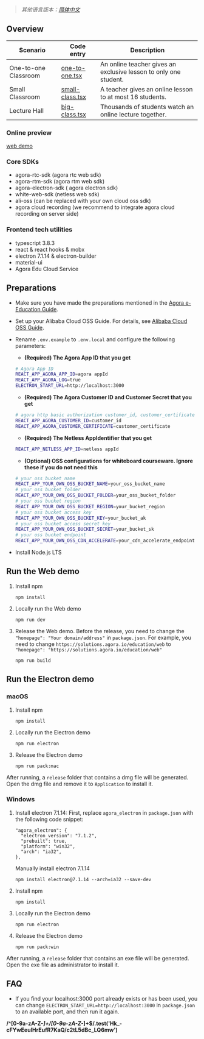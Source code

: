 > *其他语言版本：[简体中文](README.zh.md)*

## Overview

|Scenario|Code entry|Description|
| ------ | ----- | ----- |
| One-to-one Classroom | [one-to-one.tsx](https://github.com/AgoraIO-Usecase/eEducation/blob/master/education_web/src/pages/classroom/one-to-one.tsx) | An online teacher gives an exclusive lesson to only one student. |
| Small Classroom| [small-class.tsx](https://github.com/AgoraIO-Usecase/eEducation/blob/master/education_web/src/pages/classroom/small-class.tsx) | A teacher gives an online lesson to at most 16 students. |
| Lecture Hall | [big-class.tsx](https://github.com/AgoraIO-Usecase/eEducation/blob/master/education_web/src/pages/classroom/big-class.tsx) | Thousands of students watch an online lecture together. |

### Online preview

[web demo](https://solutions.agora.io/education/web_v2/)

### Core SDKs
- agora-rtc-sdk (agora rtc web sdk)
- agora-rtm-sdk (agora rtm web sdk)
- agora-electron-sdk  ( agora electron sdk)
- white-web-sdk (netless web sdk)
- ali-oss (can be replaced with your own cloud oss sdk)
- agora cloud recording (we recommend to integrate agora cloud recording on server side)

### Frontend tech utilities
- typescript 3.8.3
- react & react hooks & mobx
- electron 7.1.14 & electron-builder
- material-ui
- Agora Edu Cloud Service

## Preparations

- Make sure you have made the preparations mentioned in the [Agora e-Education Guide](../README.md#prerequisites).
- Set up your Alibaba Cloud OSS Guide. For details, see [Alibaba Cloud OSS Guide](https://github.com/AgoraIO-Usecase/eEducation/wiki/Alibaba-Cloud-OSS-Guide).
- Rename `.env.example` to `.env.local` and configure the following parameters:
  - **(Required) The Agora App ID that you get**
  ```bash
  # Agora App ID
  REACT_APP_AGORA_APP_ID=agora appId
  REACT_APP_AGORA_LOG=true
  ELECTRON_START_URL=http://localhost:3000
  ```
  - **(Required) The Agora Customer ID and Customer Secret that you get**
  ```bash
  # agora http basic authorization customer_id, customer_certificate
  REACT_APP_AGORA_CUSTOMER_ID=customer_id
  REACT_APP_AGORA_CUSTOMER_CERTIFICATE=customer_certificate
  ```
  - **(Required) The Netless AppIdentifier that you get**
  ```bash
  REACT_APP_NETLESS_APP_ID=netless appId
  ```
  - **(Optional) OSS configurations for whiteboard courseware. Ignore these if you do not need this**
  ```bash
  # your oss bucket name
  REACT_APP_YOUR_OWN_OSS_BUCKET_NAME=your_oss_bucket_name
  # your oss bucket folder
  REACT_APP_YOUR_OWN_OSS_BUCKET_FOLDER=your_oss_bucket_folder
  # your oss bucket region
  REACT_APP_YOUR_OWN_OSS_BUCKET_REGION=your_bucket_region
  # your oss bucket access key
  REACT_APP_YOUR_OWN_OSS_BUCKET_KEY=your_bucket_ak
  # your oss bucket access secret key
  REACT_APP_YOUR_OWN_OSS_BUCKET_SECRET=your_bucket_sk
  # your oss bucket endpoint
  REACT_APP_YOUR_OWN_OSS_CDN_ACCELERATE=your_cdn_accelerate_endpoint
  ```

- Install Node.js LTS

## Run the Web demo
1. Install npm
   ```
   npm install
   ```

2. Locally run the Web demo
   ```
   npm run dev
   ```
3. Release the Web demo. Before the release, you need to change the `"homepage": "Your domain/address"` in `package.json`. For example, you need to change `https://solutions.agora.io/education/web` to `"homepage": "https://solutions.agora.io/education/web"`
   ```
   npm run build
   ```
   
## Run the Electron demo

### macOS
1. Install npm
   ```
   npm install
   ```
2. Locally run the Electron demo
   ```
   npm run electron  
   ```
3. Release the Electron demo
   ```
   npm run pack:mac
   ```
After running, a `release` folder that contains a dmg file will be generated. Open the dmg file and remove it to `Application` to install it.

### Windows
1. Install electron 7.1.14: First, replace `agora_electron` in `package.json` with the following code snippet:
   ```
   "agora_electron": {
     "electron_version": "7.1.2",
     "prebuilt": true,
     "platform": "win32",
     "arch": "ia32",
   },
   ```
   Manually install electron 7.1.14
   ```  
   npm install electron@7.1.14 --arch=ia32 --save-dev
   ```
2. Install npm
   ```
   npm install
   ```

3. Locally run the Electron demo
   ```
   npm run electron  
   ```
4. Release the Electron demo
   ```
   npm run pack:win
   ```
After running, a `release` folder that contains an exe file will be generated. Open the exe file as administrator to install it.

## FAQ
- If you find your localhost:3000 port already exists or has been used, you can change `ELECTRON_START_URL=http://localhost:3000` in `package.json` to an available port, and then run it again.  

**/^[0-9a-zA-Z\-_]+\/[0-9a-zA-Z\-_]+$/.test('Hk_-cFYwEeuIHrEufR7KaQ/c2tL5dBc_LQ6mw')**
